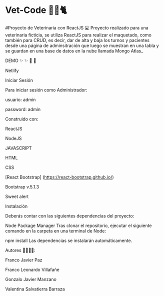# Vet-Code 🐶🐱🐈
#Proyecto de Veterinaria con ReactJS 💻
Proyecto realizado para una veterinaria ficticia, se utiliza ReactJS para realizar el maquetado, como también para CRUD, es decir, dar de alta y baja los turnos y pacientes desde una página de adminsitración que luego se muestran en una tabla y se guardan en una base de datos en la nube llamada Mongo Atlas_

DEMO ✨ ✨
🔗 🔗

Netlify

Iniciar Sesión

Para iniciar sesión como Administrador:

usuario: admin

password: admin

Construido con:

ReactJS

NodeJS

JAVASCRIPT

HTML

CSS

[React Bootstrap] (https://react-bootstrap.github.io/)

Bootstrap v.5.1.3

Sweet alert

Instalación

Deberás contar con las siguientes dependencias del proyecto:

Node Package Manager Tras clonar el repositorio, ejecutar el siguiente comando en la carpeta en una terminal de Node:

npm install Las dependencias se instalarán automáticamente.

Autores 👩‍💻👩‍💻:

Franco Javier Paz

Franco Leonardo Villafañe

Gonzalo Javier Manzano

Valentina Salvatierra Barraza
